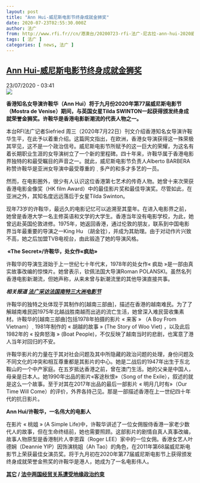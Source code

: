```yaml
---
layout: post
title: "Ann Hui-威尼斯电影节终身成就金狮奖"
date: 2020-07-23T02:55:30.000Z
author: 法广
from: http://www.rfi.fr//cn/港澳台/20200723-rfi-法广-尼古拉-ann-hui-2020威尼斯终身成就金狮奖
tags: [ 法广 ]
categories: [ news, 法广 ]
---
```

<!--1595472930000-->
[Ann Hui-威尼斯电影节终身成就金狮奖](http://www.rfi.fr//cn/%E6%B8%AF%E6%BE%B3%E5%8F%B0/20200723-rfi-%E6%B3%95%E5%B9%BF-%E5%B0%BC%E5%8F%A4%E6%8B%89-ann-hui-2020%E5%A8%81%E5%B0%BC%E6%96%AF%E7%BB%88%E8%BA%AB%E6%88%90%E5%B0%B1%E9%87%91%E7%8B%AE%E5%A5%96)
------

<div>
<div>23/07/2020 - 03:41</div><img src="https://s.rfi.fr/media/display/f138f7d4-cbc9-11ea-83a9-005056bff430/w:310/p:16x9/ann_hui_000_1vi846_0.jpg"><p><strong>香港知名女导演许鞍华（Ann Hui）将于九月份2020年第77届威尼斯电影节（Mostra de Venise）期间，与英国女星Tilda SWINTON一起获得颁发终身成就荣誉金狮奖。许鞍华是香港电影新潮流的代表人物之一。</strong></p><div class="t-content__body u-clearfix"><div class="m-interstitial"></div><p>本台RFI法广记者Siefried 周三（2020年7月22日）刊文介绍香港知名女导演许鞍华生平，在此予以着重介绍。这篇网文指出，在欧洲，香港女导演获得这一殊荣极其罕见，这不是一个政治信号。威尼斯电影节所赋予的这一巨大的荣耀，为这名有着长期职业生涯的女导演树立了一个新的里程碑。四十年来，许鞍华属于香港电影界独特的和最受瞩目的声音之一。就此，威尼斯电影节负责人Alberto BARBERA称赞许鞍华是亚洲女导演中最受尊重的 ˎ 多产的和多才多艺的一员。</p><p>然而，在电影圈外，很少有人认识这位香港第七艺术的传奇人物。她曾十来次荣获香港电影金像奖（HK film Award）中的最佳影片奖和最佳导演奖。尽管如此，在亚洲之外，其知名度远远落后于女星Tilda Swinton。</p><p>现年73岁的许鞍华，最远久的电影记忆可以追溯至其童年。在进入电影界之前，她曾是香港大学一名主修英语和文学的大学生。香港当年没有电影学校，为此，她曾远赴英国伦敦进修。1975年，她返回香港，通过伦敦的朋友，联系到中国电影界当年最重要的导演之一King Hu （胡金铨），并成为其助理。由于对动作片兴致不高，她之后加盟TVB电视台，由此锻造了她的导演风格。</p><p><strong> «The Secret»/</strong><strong>许鞍华，处女作</strong><strong>«</strong><strong>疯劫</strong><strong>»</strong></p><p>许鞍华的导演生涯始于上一世纪七十年代末，1978年的处女作« 疯劫 »是一部由真实故事改编的惊悚片。她曾表示，钦佩法国大导演Roman POLANSKI。虽然名列香港电影新潮流，但她声称，从来未曾与新潮流里的其他导演直接共事。</p><p><em><strong>相关报道 <a target="_blank" href="https://www.rfi.fr/cn/20181124-demande-de-production-20181124-nico-desk-3-soir-trad-c16-jerome-baron-au-micro-de-rfi-franc">法广采访法国南特三大洲电影节</a></strong></em></p><p>许鞍华的独特之处体现于其制作的[越南三部曲]，描述在香港的越南难民。为了了解越南难民因1975年北越战胜南越而出逃的流亡生活，她曾深入难民营收集素材。许鞍华的[越南三部曲]包括1978年拍摄的影片 « 来客 » （A Boy From Vietnam）ˎ 1981年制作的 « 胡越的故事 » (The Story of Woo Viet) ，以及此后1982年的 « 投奔怒海 » (Boat People)，不仅反映了越南当时的悲剧，也寓意了港人当年对回归的不安。</p><p>许鞍华影片的力量在于其对社会问题及其中所隐藏的政治问题的处理，身份问题及不同文化的冲突和相互尊重都是其影片的中心。她是二战后的1947年出生于东北鞍山的一个中产家庭。在五岁抵达香港之前，曾在澳门生活。她的父亲是中国人，母亲是日本人。她1990年出品的影片«客途秋恨»（Song of the Exile），叙述的就是这么一个故事。至于对其在2017年出品的最后一部影片 « 明月几时有»（Our Time Will Come）的评价，外界各持己见。那是一部描述香港在上一世纪四十年代的抗日影片。</p><p><strong>Ann Hui</strong><strong>/</strong><strong>许鞍华，一名伟大的电影人</strong></p><p>在影片 « 桃姐 » (A Simple Life)中，许鞍华讲述了一位女佣服侍香港一家老少数代人的故事，但在生命终结前，她也需要照顾。这部影片的剧情自真人真事改编，故事人物原型是香港制片人李恩霖（Roger LEE）家中的一位女佣。香港女艺人叶德娴（Deannie YIP）因饰演桃姐（Ah Tao）的角色，在2011年第68届威尼斯电影节上荣获最佳女演员奖。将于九月初在2020年第77届威尼斯电影节上获得颁发终身成就荣誉金熊奖的许鞍华是港人，她成为了一名电影伟人。</p><p><strong><a target="_blank" href="https://www.rfi.fr/tw/尼古拉">其它</a> / <a target="_blank" href="https://www.rfi.fr/cn/中国/20200722-rfi-法广-尼古拉-法中两国经贸关系遭受地缘政治约束">法中两国经贸关系遭受地缘政治约束</a></strong></p><div class="o-self-promo o-self-promo--nl o-self-promo--hidden" data-selfpromo-newsletter></div><div class="o-self-promo o-self-promo--app o-self-promo--hidden" data-selfpromo-app></div></div>
</div>

